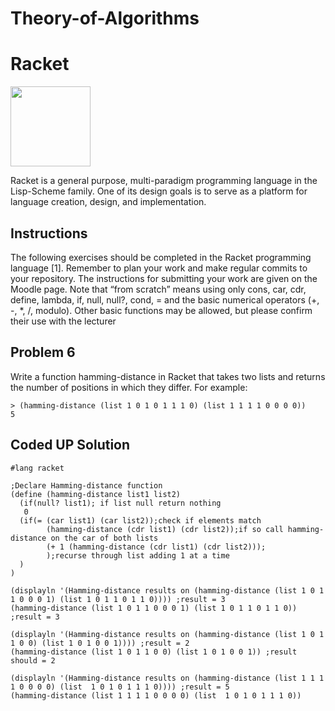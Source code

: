 # Theory-of-Algorithms

# Racket

<a href="https://racket-lang.org/" ><img src="https://racket-lang.org/img/racket-logo.svg" width="128" height="128"></a>

Racket is a general purpose, multi-paradigm programming language in the Lisp-Scheme family. One of its design goals is to serve as a platform for language creation, design, and implementation.

## Instructions
The following exercises should be completed in the Racket programming language [1].
Remember to plan your work and make regular commits to your repository. The instructions
for submitting your work are given on the Moodle page. Note that “from scratch”
means using only cons, car, cdr, define, lambda, if, null, null?, cond, = and the
basic numerical operators (+, -, *, /, modulo). Other basic functions may be allowed,
but please confirm their use with the lecturer

## Problem 6
Write a function hamming-distance in Racket that takes two lists and returns the
number of positions in which they differ. For example:
```
> (hamming-distance (list 1 0 1 0 1 1 1 0) (list 1 1 1 1 0 0 0 0))
5
```

## Coded UP Solution
```
#lang racket

;Declare Hamming-distance function
(define (hamming-distance list1 list2)
  (if(null? list1); if list null return nothing
   0
  (if(= (car list1) (car list2));check if elements match
        (hamming-distance (cdr list1) (cdr list2));if so call hamming-distance on the car of both lists
        (+ 1 (hamming-distance (cdr list1) (cdr list2))); 
        );recurse through list adding 1 at a time
  )
)

(displayln '(Hamming-distance results on (hamming-distance (list 1 0 1 1 0 0 0 1) (list 1 0 1 1 0 1 1 0)))) ;result = 3 
(hamming-distance (list 1 0 1 1 0 0 0 1) (list 1 0 1 1 0 1 1 0)) ;result = 3

(displayln '(Hamming-distance results on (hamming-distance (list 1 0 1 1 0 0) (list 1 0 1 0 0 1)))) ;result = 2
(hamming-distance (list 1 0 1 1 0 0) (list 1 0 1 0 0 1)) ;result should = 2

(displayln '(Hamming-distance results on (hamming-distance (list 1 1 1 1 0 0 0 0) (list  1 0 1 0 1 1 1 0)))) ;result = 5
(hamming-distance (list 1 1 1 1 0 0 0 0) (list  1 0 1 0 1 1 1 0)) 
```
